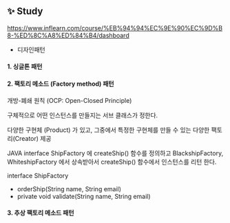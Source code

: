 ## ✨ Study
https://www.inflearn.com/course/%EB%94%94%EC%9E%90%EC%9D%B8-%ED%8C%A8%ED%84%B4/dashboard

- 디자인패턴
#### 1. 싱글톤 패턴
#### 2. 팩토리 메소드 (Factory method) 패턴

개방-폐쇄 원칙 (OCP: Open-Closed Principle) 

구체적으로 어떤 인스턴스를 만들지는 서브 클래스가 정한다.

다양한 구현체 (Product) 가 있고, 그중에서 특정한 구현체를 만들 수 있는 다양한 팩토리(Creator) 제공

JAVA interface ShipFactory 에 createShip() 함수를 정의하고 BlackshipFactory, WhiteshipFactory 에서 상속받아서 createShip() 함수에서 인스턴스를 리턴 한다.

interface ShipFactory
- orderShip(String name, String email)
- private void validate(String name, String email)

#### 3. 추상 팩토리 메소드 패턴
